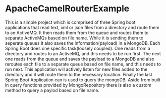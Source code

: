 # ApacheCamelRouterExample

This is a simple project which is comprised of three Spring boot applications that read text, xml or json files from a directory and route them to an ActiveMQ. It then reads them from the queue and routes them to separate ActiveMQs based on file name. While it is sending them to seperate queues it also saves the information(payload) in a MongoDB. Each Spring Boot does one specific task(loosely coupled). One reads from a directory and routes to an ActiveMQ, and this needs to be run first. The next one reads from the queue and saves the payload to a MongoDB and also reroutes each file to a separate queue based on file name, and this needs to run next. This application will actively listen for new files added to the directory and it will route them to the necessary location. Finally the last Spring Boot Application can is used to query the mongoDB. Aside from built in query functions provided by MongoRepository there is also a custom method to query a paylod based on file name.
